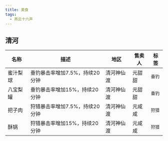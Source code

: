 ```yaml
---
title: 美食
tags:
  - 燕云十六声
---
```

## 清河

| 名称   | 描述                 | 地区    | 售卖人 | 标签   |
| ---- | ------------------ | ----- | --- | ---- |
| 蜜汁梨球 | 垂钓暴击率增加7.5%，持续20分钟 | 清河神仙渡 | 元甜甜 | `垂钓` |
| 八宝梨罐 | 垂钓暴击率增加15%，持续20分钟  | 清河神仙渡 | 元甜甜 | `垂钓` |
| 把子肉  | 狩猎暴击率增加7.5%，持续20分钟 | 清河神仙渡 | 元咸咸 | `狩猎` |
| 酥锅   | 狩猎暴击率增加15%，持续20分钟  | 清河神仙渡 | 元咸咸 | `狩猎` |
